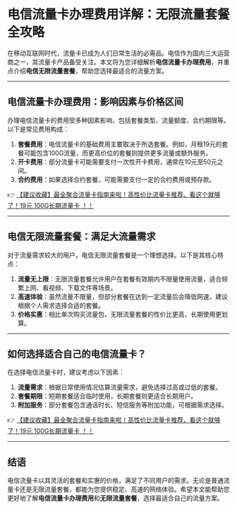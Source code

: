 # 电信流量卡办理费用详解：无限流量套餐全攻略

在移动互联网时代，流量卡已成为人们日常生活的必需品。电信作为国内三大运营商之一，其流量卡产品备受关注。本文将为您详细解析**电信流量卡办理费用**，并重点介绍**电信无限流量套餐**，帮助您选择最适合的流量方案。

---

## 电信流量卡办理费用：影响因素与价格区间

办理电信流量卡的费用受多种因素影响，包括套餐类型、流量额度、合约期限等。以下是常见费用构成：

1. **套餐费用**：电信流量卡的基础费用主要取决于所选套餐。例如，月租19元的套餐可能包含100G流量，而更高价位的套餐则提供更多流量或额外服务。
2. **开卡费用**：部分流量卡可能需要支付一次性开卡费用，通常在10元至50元之间。
3. **合约费用**：如果选择合约套餐，可能需要支付一定的合约费用或预存款。

👉 [【建议收藏】最全聚合流量卡指南来啦！高性价比流量卡推荐，看这个就够了！19元 100G长期流量卡 ！！](https://bit.ly/Liuliangka)

---

## 电信无限流量套餐：满足大流量需求

对于流量需求较大的用户，电信无限流量套餐是一个理想选择。以下是其核心特点：

1. **流量无上限**：无限流量套餐允许用户在套餐有效期内不限量使用流量，适合频繁上网、看视频、下载文件等场景。
2. **高速体验**：虽然流量不限量，但部分套餐在达到一定流量后会降低网速，建议根据个人需求选择合适的套餐。
3. **价格实惠**：相比单次购买流量包，无限流量套餐的性价比更高，长期使用更划算。

---

## 如何选择适合自己的电信流量卡？

在选择电信流量卡时，建议考虑以下因素：

1. **流量需求**：根据日常使用情况估算流量需求，避免选择过高或过低的套餐。
2. **套餐期限**：短期套餐适合临时使用，长期套餐则更适合长期用户。
3. **附加服务**：部分套餐包含通话时长、短信服务等附加功能，可根据需求选择。

👉 [【建议收藏】最全聚合流量卡指南来啦！高性价比流量卡推荐，看这个就够了！19元 100G长期流量卡 ！！](https://bit.ly/Liuliangka)

---

## 结语

电信流量卡以其灵活的套餐和实惠的价格，满足了不同用户的需求。无论是普通流量卡还是无限流量套餐，都能为您提供稳定、高速的网络体验。希望本文能帮助您更好地了解**电信流量卡办理费用**和**无限流量套餐**，选择最适合自己的流量方案。